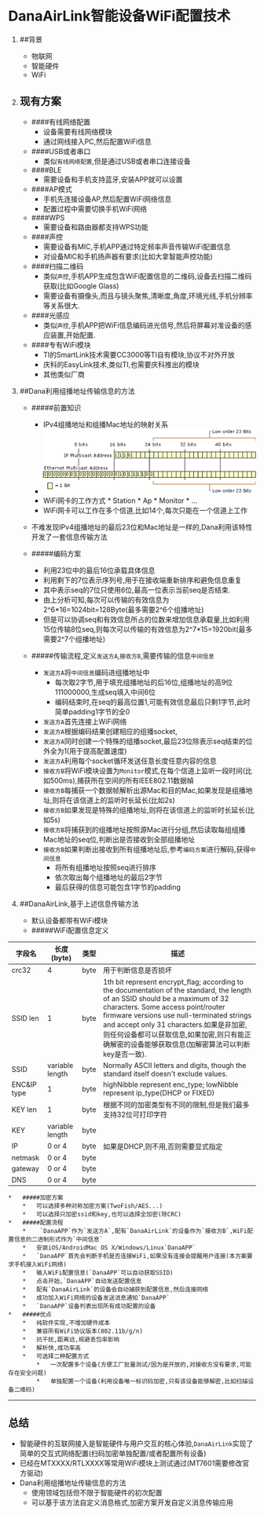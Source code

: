 #   DanaAirLink智能设备WiFi配置技术

1.  ##背景
    *   物联网
    *   智能硬件
    *   WiFi

2.  ## 现有方案
    *   ####有线网络配置   
        *   设备需要有线网络模块
        *   通过网线接入PC,然后配置WiFi信息
    *   ####USB或者串口
        *   类似`有线网络配置`,但是通过USB或者串口连接设备
    *   ####BLE
        *   需要设备和手机支持蓝牙,安装APP就可以设置
    *   ####AP模式
        *   手机先连接设备AP,然后配置WiFi网络信息
        *   配置过程中需要切换手机WiFi网络
    *   ####WPS
        *   需要设备和路由器都支持WPS功能
    *   ####声控
        *   需要设备有MIC,手机APP通过特定频率声音传输WiFi配置信息
        *   对设备MIC和手机扬声器有要求(比如大拿智能声控功能)
    *   ####扫描二维码
        *   类似`声控`,手机APP生成包含WiFi配置信息的二维码,设备去扫描二维码获取(比如Google Glass)
        *   需要设备有摄像头,而且与镜头聚焦,清晰度,角度,环境光线,手机分辨率等关系很大.
    *   ####光感应
        *   类似`声控`,手机APP把WiFi信息编码进光信号,然后将屏幕对准设备的感应装置,开始配置.
    *   ####专有WiFi模块   
        *   TI的SmartLink技术需要CC3000等TI自有模块,协议不对外开放
        *   庆科的EasyLink技术,类似TI,也需要庆科推出的模块
        *   其他类似厂商

3.  ##Dana利用组播地址传输信息的方法
    *   #####前置知识
         *   IPv4组播地址和组播Mac地址的映射关系
         *   ![IPv4McasttoMac](./IPv4McasttoMac.png)
         *   WiFi网卡的工作方式
            *   Station
            *   Ap
            *   Monitor
            *   ...
         *  WiFi网卡可以工作在多个信道,比如14个,每次只能在一个信道上工作
         
    *   不难发现IPv4组播地址的最后23位和Mac地址是一样的,Dana利用该特性开发了一套信息传输方法
    *   #####编码方案
         *   利用23位中的最后16位承载具体信息
         *   利用剩下的7位表示序列号,用于在接收端重新排序和避免信息重复
         *   其中表示seq的7位只使用6位,最高一位表示当前seq是否结束.
         *   由上分析可知,每次可以传输的有效信息为2^6*16=1024bit=128Byte(最多需要2^6个组播地址)
         *   但是可以协调seq和有效信息所占的位数来增加信息承载量,比如利用15位传输8位seq,则每次可以传输的有效信息为2^7*15=1920bit(最多需要2^7个组播地址)
    *   #####传输流程,定义`发送方A`,`接收方B`,需要传输的信息`中间信息`
         *   `发送方A`将`中间信息`编码进组播地址中
              *   每次取2字节,用于填充组播地址的后16位,组播地址的高9位111000000,生成seq填入中间6位
              *   编码结束时,在seq的最高位置1,可能有效信息最后只剩1字节,此时简单padding1字节的全0
         *   `发送方A`首先连接上WiFi网络
         *   `发送方A`根据编码结果创建相应的组播socket,
         *   `发送方A`同时创建一个特殊的组播socket,最后23位除表示seq结束的位外全为1(用于提高配置速度)
         *   `发送方A`利用每个socket循环发送任意长度任意内容的信息
         *   `接收方B`将WiFi模块设置为`Monitor`模式,在每个信道上监听一段时间(比如500ms),捕获所在空间的所有IEEE802.11数据幀
         *   `接收方B`每捕获一个数据帧解析出源Mac和目的Mac,如果发现是组播地址,则将在该信道上的监听时长延长(比如2s)
         *   `接收方B`如果发现是特殊的组播地址,则将在该信道上的监听时长延长(比如5s)
         *   `接收方B`将捕获到的组播地址按照源Mac进行分组,然后读取每组组播Mac地址的seq位,判断出是否接收到全部组播地址
         *   `接收方B`如果判断出接收到所有组播地址后,参考`编码方案`进行解码,获得`中间信息`
               *    将所有组播地址按照seq进行排序
               *    依次取出每个组播地址的最后2字节
               *    最后获得的信息可能包含1字节的padding

4.  ##DanaAirLink,基于上述信息传输方法
    *   默认设备都带有WiFi模块
    *   #####WiFi配置信息定义
 >  
字段名 |长度(byte)|类型| 描述
---|---|---|---
crc32|4|byte|用于判断信息是否损坏
SSID len|1|byte|1th bit represent encrypt_flag; according to the documentation of the standard, the length of an SSID should be a maximum of 32 characters. Some access point/router firmware versions use null-terminated strings and accept only 31 characters.如果是非加密,则任何设备都可以获取信息,如果加密,则只有能正确解密的设备能够获取信息(加解密算法可以判断key是否一致). 
SSID|variable length|byte|Normally ASCII letters and digits, though the standard itself doesn't exclude values.
ENC&IP type|1|byte|highNibble represent enc_type; lowNibble represent ip_type(DHCP or FIXED)
KEY len|1|byte|根据不同的加密类型有不同的限制,但是我们最多支持32位可打印字符
KEY|variable length|byte|
IP|0 or 4|byte|如果是DHCP,则不用,否则需要显式指定
netmask|0 or 4|byte|
gateway|0 or 4|byte|
DNS|0 or 4|byte|


    *   #####加密方案
        *   可以选择多种对称加密方案(TwoFish/AES...)
        *   可以选择只加密ssid和key,也可以选择全加密(除CRC)
    *   #####配置流程
        *    `DanaAPP`作为`发送方A`,配有`DanaAirLink`的设备作为`接收方B`,WiFi配置信息的二进制形式作为`中间信息`
        *   安装iOS/AndroidMac OS X/Windows/Linux`DanaAPP`
        *   `DanaAPP`首先会判断手机是否连接WiFi,如果没有连接会提醒用户连接(本方案要求手机接入WiFi网络)
        *   输入WiFi配置信息(`DanaAPP`可以自动获取SSID)
        *   点击开始,`DanaAPP`自动发送配置信息
        *   配有`DanaAirLink`的设备会自动捕获到配置信息,然后连接网络
        *   成功加入WiFi网络的设备发送消息通知`DanaAPP`
        *   `DanaAPP`设备列表出现所有成功配置的设备
    *   #####优点
        *   纯软件实现,不增加硬件成本
        *   兼容所有WiFi协议版本(802.11b/g/n)
        *   抗干扰,距离远,规避丢包率影响
        *   解析快,成功率高
        *   可选择二种配置方式
            *   一次配置多个设备(方便工厂批量测试/因为是开放的,对接收方没有要求,可能存在安全问题)
            *   单独配置一个设备(利用设备唯一标识码加密,只有该设备能够解密,比如扫描设备二维码)
 
 
 ---      
##  总结
*   智能硬件的互联网接入是智能硬件与用户交互的核心体验,`DanaAirLink`实现了简单的交互式网络配置(扫码加密单独配置/或者配置所有设备)
*   已经在MTXXXX/RTLXXXX等常用WiFi模块上测试通过(MT7601需要修改官方驱动)
*   Dana利用组播地址传输信息的方法 
    *   使用领域包括但不限于智能硬件的初次配置
    *   可以基于该方法自定义消息格式,加密方案开发自定义消息传输应用
